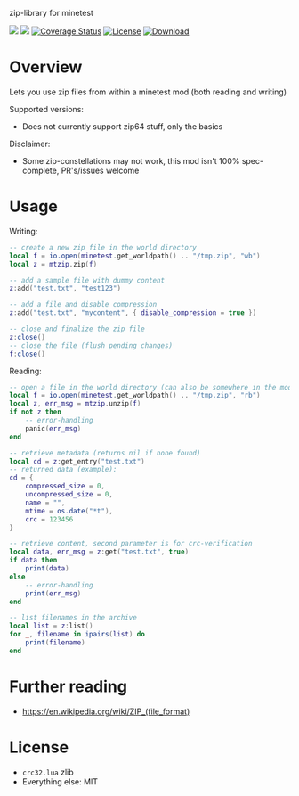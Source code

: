 
zip-library for minetest

![](https://github.com/BuckarooBanzay/mtzip/workflows/luacheck/badge.svg)
![](https://github.com/BuckarooBanzay/mtzip/workflows/test/badge.svg)
[![Coverage Status](https://coveralls.io/repos/github/BuckarooBanzay/mtzip/badge.svg?branch=master)](https://coveralls.io/github/BuckarooBanzay/mtzip?branch=master)
[![License](https://img.shields.io/badge/License-MIT%20and%20CC%20BY--SA%203.0-green.svg)](license.txt)
[![Download](https://img.shields.io/badge/Download-ContentDB-blue.svg)](https://content.minetest.net/packages/BuckarooBanzay/mtzip)

# Overview

Lets you use zip files from within a minetest mod (both reading and writing)

Supported versions:
* Does not currently support zip64 stuff, only the basics

Disclaimer:
* Some zip-constellations may not work, this mod isn't 100% spec-complete, PR's/issues welcome

# Usage

Writing:
```lua
-- create a new zip file in the world directory
local f = io.open(minetest.get_worldpath() .. "/tmp.zip", "wb")
local z = mtzip.zip(f)

-- add a sample file with dummy content
z:add("test.txt", "test123")

-- add a file and disable compression
z:add("test.txt", "mycontent", { disable_compression = true })

-- close and finalize the zip file
z:close()
-- close the file (flush pending changes)
f:close()
```

Reading:
```lua
-- open a file in the world directory (can also be somewhere in the mod itself)
local f = io.open(minetest.get_worldpath() .. "/tmp.zip", "rb")
local z, err_msg = mtzip.unzip(f)
if not z then
    -- error-handling
    panic(err_msg)
end

-- retrieve metadata (returns nil if none found)
local cd = z:get_entry("test.txt")
-- returned data (example):
cd = {
    compressed_size = 0,
    uncompressed_size = 0,
    name = "",
    mtime = os.date("*t"),
    crc = 123456
}

-- retrieve content, second parameter is for crc-verification
local data, err_msg = z:get("test.txt", true)
if data then
    print(data)
else
    -- error-handling
    print(err_msg)
end

-- list filenames in the archive
local list = z:list()
for _, filename in ipairs(list) do
    print(filename)
end
```

# Further reading

* https://en.wikipedia.org/wiki/ZIP_(file_format)

# License

* `crc32.lua` zlib
* Everything else: MIT
